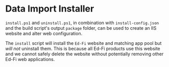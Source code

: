 # Data Import Installer

`install.ps1` and `uninstall.ps1`, in combination with `install-config.json` and the build script's output `package` folder, can be used to create an IIS website and alter web configuration.

The `install` script will install the `Ed-Fi` website and matching app pool but *will not* uninstall them. This is because all Ed-Fi products use this website and we cannot safely delete the website without potentially removing other Ed-Fi web applications.